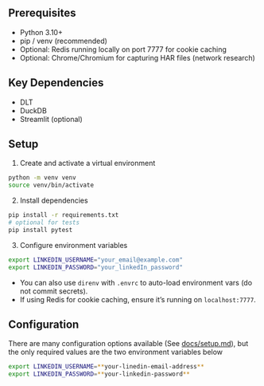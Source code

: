
## Prerequisites
- Python 3.10+
- pip / venv (recommended)
- Optional: Redis running locally on port 7777 for cookie caching
- Optional: Chrome/Chromium for capturing HAR files (network research)

## Key Dependencies 
- DLT
- DuckDB
- Streamlit (optional)

## Setup

1) Create and activate a virtual environment
```bash
python -m venv venv
source venv/bin/activate
```

2) Install dependencies
```bash
pip install -r requirements.txt
# optional for tests
pip install pytest
```

3) Configure environment variables
```bash
export LINKEDIN_USERNAME="your_email@example.com"
export LINKEDIN_PASSWORD="your_linkedIn_password"
```

- You can also use `direnv` with `.envrc` to auto-load environment vars (do not commit secrets).
- If using Redis for cookie caching, ensure it’s running on `localhost:7777`.


## Configuration 
There are many configuration options available (See [docs/setup.md](docs/configuration.md)), but the only required values are the two environment variables below 
```bash
export LINKEDIN_USERNAME=**your-linedin-email-address**
export LINKEDIN_PASSWORD=**your-linkedin-password**
```